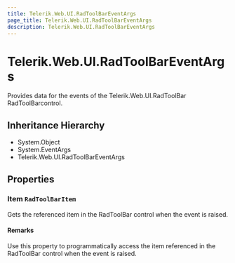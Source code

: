 ```yaml
---
title: Telerik.Web.UI.RadToolBarEventArgs
page_title: Telerik.Web.UI.RadToolBarEventArgs
description: Telerik.Web.UI.RadToolBarEventArgs
---
```


# Telerik.Web.UI.RadToolBarEventArgs

Provides data for the events of the Telerik.Web.UI.RadToolBar RadToolBarcontrol.

## Inheritance Hierarchy

* System.Object
* System.EventArgs
* Telerik.Web.UI.RadToolBarEventArgs

## Properties

###  Item `RadToolBarItem`

Gets the referenced item in the RadToolBar control when the
            	event is raised.

#### Remarks
Use this property to programmatically access the item referenced in the
            	RadToolBar control when the event is raised.

